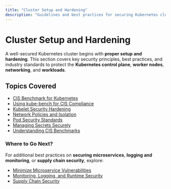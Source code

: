 ```yaml
---
title: "Cluster Setup and Hardening"
description: "Guidelines and best practices for securing Kubernetes clusters, covering CIS benchmarks, kubelet security, network policies, pod security, and secrets management."
---
```


# Cluster Setup and Hardening

A well-secured Kubernetes cluster begins with **proper setup and hardening**. This section covers key security principles, best practices, and industry standards to protect the **Kubernetes control plane**, **worker nodes**, **networking**, and **workloads**.

## Topics Covered

- [CIS Benchmark for Kubernetes](/docs/best_practices/cluster_setup_and_hardening/cis_benchmark_for_k8s)
- [Using kube-bench for CIS Compliance](/docs/best_practices/cluster_setup_and_hardening/cis_benchmark_kube_bench)
- [Kubelet Security Hardening](/docs/best_practices/cluster_setup_and_hardening/kubelet_security)
- [Network Policies and Isolation](/docs/best_practices/cluster_setup_and_hardening/network_security/network_policies)
- [Pod Security Standards](/docs/best_practices/cluster_setup_and_hardening/pod_security/pod_security_standards)
- [Managing Secrets Securely](/docs/best_practices/cluster_setup_and_hardening/secrets_management)
- [Understanding CIS Benchmarks](/docs/best_practices/cluster_setup_and_hardening/what_are_cis_benchmarks)

### **Where to Go Next?**

For additional best practices on **securing microservices**, **logging and monitoring**, or **supply chain security**, explore:

- [Minimize Microservice Vulnerabilities](/docs/best_practices/minimize_microservice_vulnerabilities/intro)
- [Monitoring, Logging, and Runtime Security](/docs/best_practices/monitoring_logging_and_runtime_security/intro)
- [Supply Chain Security](/docs/best_practices/supply_chain_security/intro)
